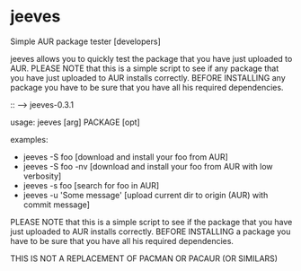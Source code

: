 # jeeves
Simple AUR package tester [developers]

jeeves allows you to quickly test the package that you have just uploaded to AUR.
PLEASE NOTE that this is a simple script to see if any package
that you have just uploaded to AUR installs correctly.
BEFORE INSTALLING any package you have to be sure that you have
all his required dependencies.

:: --> jeeves-0.3.1

usage: jeeves [arg] PACKAGE [opt]

examples:

 - jeeves -S foo [download and install your foo from AUR]
 - jeeves -S foo -nv [download and install your foo from AUR with low verbosity]
 - jeeves -s foo [search for foo in AUR]
 - jeeves -u 'Some message' [upload current dir to origin (AUR) with commit message]

PLEASE NOTE that this is a simple script to see if the package
that you have just uploaded to AUR installs correctly.
BEFORE INSTALLING a package you have to be sure that you have
all his required dependencies.

THIS IS NOT A REPLACEMENT OF PACMAN OR PACAUR (OR SIMILARS)
